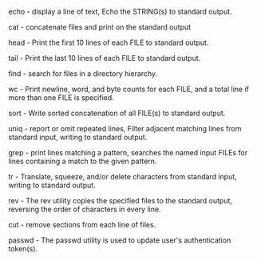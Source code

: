 echo - display a line of text, Echo the STRING(s) to standard output.

cat - concatenate files and print on the standard output

head - Print the first 10 lines of each FILE to standard output.

tail - Print the last 10 lines of each FILE to standard output.

find - search for files in a directory hierarchy.

wc - Print newline, word, and byte counts for each FILE, and a total line if more than one FILE is specified.

sort - Write sorted concatenation of all FILE(s) to standard output.

uniq - report or omit repeated lines, Filter adjacent matching lines from standard input, writing to  standard output.

grep - print lines matching a pattern, searches the named input FILEs for lines containing a match to the given pattern.

tr - Translate, squeeze, and/or delete characters from standard input, writing to standard output.

rev - The rev utility copies the specified files to the standard output, reversing the order of characters in every line.

cut - remove sections from each line of files.

passwd - The passwd utility is used to update user's authentication token(s).
